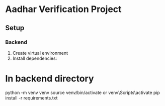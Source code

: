 # Aadhar Verification Project

## Setup

### Backend
1. Create virtual environment
2. Install dependencies:

# In backend directory
python -m venv venv
source venv/bin/activate or venv\Scripts\activate 
pip install -r requirements.txt